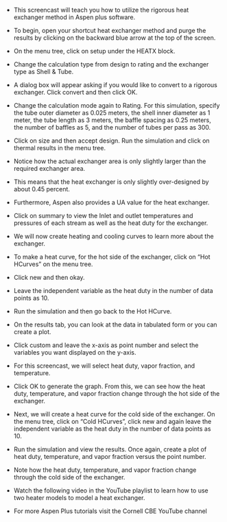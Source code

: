- This screencast will teach you how to utilize the rigorous heat exchanger method in Aspen plus software. 
- To begin, open your shortcut heat exchanger method and purge the results by clicking on the backward blue arrow at the top of the screen. 
- On the menu tree, click on setup under the HEATX block. 
- Change the calculation type from design to rating and the exchanger type as Shell & Tube.
-  A dialog box will appear asking if you would like to convert to a rigorous exchanger. Click convert and then click OK.
-   Change the calculation mode again to Rating. For this simulation, specify the tube outer diameter as 0.025 meters, the shell inner diameter as 1 meter, the tube length as 3 meters, the baffle spacing as 0.25 meters, the number of baffles as 5, and the number of tubes per pass as 300.
-    Click on size and then accept design. Run the simulation and click on thermal results in the menu tree. 
-    Notice how the actual exchanger area is only slightly larger than the required exchanger area. 
-    This means that the heat exchanger is only slightly over-designed by about 0.45 percent. 
-    Furthermore, Aspen also provides a UA value for the heat exchanger. 
-    Click on summary to view the Inlet and outlet temperatures and pressures of each stream as well as the heat duty for the exchanger. 

- We will now create heating and cooling curves to learn more about the exchanger. 
- To make a heat curve, for the hot side of the exchanger, click on “Hot HCurves” on the menu tree. 
- Click new and then okay. 
- Leave the independent variable as the heat duty in the number of data points as 10.
 - Run the simulation and then go back to the Hot HCurve. 
- On the results tab, you can look at the data in tabulated form or you can create a plot.
- Click custom and leave the x-axis as point number and select the variables you want displayed on the y-axis.
- For this screencast, we will select heat duty, vapor fraction, and temperature.
- Click OK to generate the graph. From this, we can see how the heat duty, temperature, and vapor fraction change through the hot side of the exchanger.
- Next, we will create a heat curve for the cold side of the exchanger. On the menu tree, click on “Cold HCurves”, click new and again leave the independent variable as the heat duty in the number of data points as 10.
- Run the simulation and view the results. Once again, create a plot of heat duty, temperature, and vapor fraction versus the point number.
- Note how the heat duty, temperature, and vapor fraction change through the cold side of the exchanger. 

- Watch the following video in the YouTube playlist to learn how to use two heater models to model a heat exchanger. 
- For more Aspen Plus tutorials visit the Cornell CBE YouTube channel
